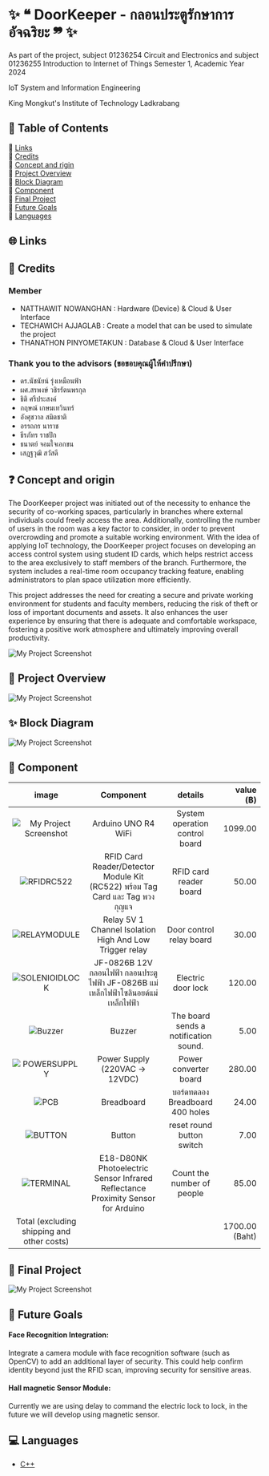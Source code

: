 

# ✨  ❝ DoorKeeper - กลอนประตูรักษาการอัจฉริยะ ❞ ✨

As part of the project, subject 01236254 Circuit and Electronics and subject 01236255 Introduction to Internet of Things
Semester 1, Academic Year 2024

IoT System and Information Engineering

King Mongkut's Institute of Technology Ladkrabang



## 📁 Table of Contents

  🔸 [Links](#-links) <br> 
  🔸 [Credits](#-Credits) <br> 
  🔸 [Concept and rigin](#-concept-and-origin) <br>
  🔸 [Project Overview](#-Project-Overview) <br>
  🔸 [Block Diagram](#-block-diagram) <br>
  🔸 [Component](#-Component) <br>
  🔸 [Final Project](#-final-Project) <br>
  🔸 [Future Goals](#-Future-Goals) <br>
  🔸 [Languages](#-Languages) <br>

## 🌐 Links


## 👥 Credits

### Member
- NATTHAWIT NOWANGHAN : Hardware (Device) & Cloud & User Interface
- TECHAWICH  AJJAGLAB : Create a model that can be used to simulate the project
- THANATHON  PINYOMETAKUN : Database & Cloud & User Interface  

### Thank you to the advisors (ขอขอบคุณผู้ให้คำปรึกษา)
- ดร.นัชนัยน์ รุ่งเหมือนฟ้า
- ผศ.สรพงษ์ วชิรรัตนพรกุล
- ธิติ ศรีประสงค์
- กฤษณ์ เกษมเทวินทร์
- อังศุชวาล	สมิตชาติ
- อรรถกร นาราช
- ธีรภัทร	ราชปัก
- ธนาตย์ จอมใจเอกขน
- เสฎฐวุฒิ สวัสดี
  

## ❓ Concept and origin

The DoorKeeper project was initiated out of the necessity to enhance the security of co-working spaces, particularly in branches where external individuals could freely access the area. Additionally, controlling the number of users in the room was a key factor to consider, in order to prevent overcrowding and promote a suitable working environment. With the idea of applying IoT technology, the DoorKeeper project focuses on developing an access control system using student ID cards, which helps restrict access to the area exclusively to staff members of the branch. Furthermore, the system includes a real-time room occupancy tracking feature, enabling administrators to plan space utilization more efficiently.

This project addresses the need for creating a secure and private working environment for students and faculty members, reducing the risk of theft or loss of important documents and assets. It also enhances the user experience by ensuring that there is adequate and comfortable workspace, fostering a positive work atmosphere and ultimately improving overall productivity.

![My Project Screenshot](image/image3.png) 

## 🌈 Project Overview

![My Project Screenshot](image/image2.png) 

## ✨ Block Diagram

![My Project Screenshot](image/image4.png) 

## 📍 Component

|                     image                    |            Component             |         details         | value (฿) |
| :------------------------------------------: | :-------------------------------: | :------------------------: | -------: |
| ![My Project Screenshot](image/ARD-UNO-R4W.png)|          Arduino UNO R4 WiFi      | System operation control board |   1099.00 |
|     ![RFIDRC522](image/rfidpic.png)      |        RFID Card Reader/Detector Module Kit (RC522) พร้อม Tag Card และ Tag พวงกุญแจ        |     RFID card reader board     |    50.00 |
|   ![RELAYMODULE](image/relaypic.png)    |           Relay 5V 1 Channel Isolation High And Low Trigger relay            |  Door control relay board  |    30.00 |
| ![SOLENIOIDLOCK](image/jfpic.png)  |           JF-0826B 12V กลอนไฟฟ้า กลอนประตูไฟฟ้า JF-0826B แม่เหล็กไฟฟ้าโซลินอยด์แม่เหล็กไฟฟ้า          |          Electric door lock          |   120.00 |
|        ![Buzzer](image/buzzerpic.png)         |              Buzzer               |  The board sends a notification sound.    |     5.00 |
|   ![POWERSUPPLY](image/dcpic.png)    |  Power Supply (220VAC -> 12VDC)   |    Power converter board     |   280.00 |
|           ![PCB](image/Breadboardpic.png)            |                Breadboard                |       บอร์ดทดลอง Breadboard 400 holes       |    24.00 |
|        ![BUTTON](image/buttonpic.png)        |              Button               |           reset round button switch           |     7.00 |
|      ![TERMINAL](image/irpic.png)       |          E18-D80NK Photoelectric Sensor Infrared Reflectance Proximity Sensor for Arduino           |         Count the number of people          |    85.00 |
|      Total (excluding shipping and other costs)       |                                   |                            |   1700.00 (Baht) |

## 🤩 Final Project

![My Project Screenshot](image/finalpj.png) 

## 🚀 Future Goals

#### Face Recognition Integration:
Integrate a camera module with face recognition software (such as OpenCV) to add an additional layer of security. This could help confirm identity beyond just the RFID scan, improving security for sensitive areas.

#### Hall magnetic Sensor Module:
Currently we are using delay to command the electric lock to lock, in the future we will develop using magnetic sensor.

## 💻 Languages
- [C++](https://en.wikipedia.org/wiki/C%2B%2B)
